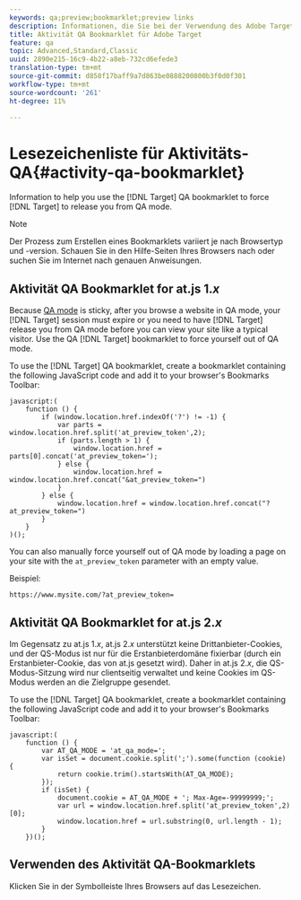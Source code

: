 ```yaml
---
keywords: qa;preview;bookmarklet;preview links
description: Informationen, die Sie bei der Verwendung des Adobe Target QA-Bookmarklets unterstützen, um die Zielgruppe zu erzwingen, Sie aus dem QA-Modus zu entfernen.
title: Aktivität QA Bookmarklet für Adobe Target
feature: qa
topic: Advanced,Standard,Classic
uuid: 2890e215-16c9-4b22-a8eb-732cd6efede3
translation-type: tm+mt
source-git-commit: d858f17baff9a7d863be0888200800b3f0d0f301
workflow-type: tm+mt
source-wordcount: '261'
ht-degree: 11%

---
```



# Lesezeichenliste für Aktivitäts-QA{#activity-qa-bookmarklet}

Information to help you use the [!DNL Target] QA bookmarklet to force [!DNL Target] to release you from QA mode.

>[!NOTE]
>
>Der Prozess zum Erstellen eines Bookmarklets variiert je nach Browsertyp und -version. Schauen Sie in den Hilfe-Seiten Ihres Browsers nach oder suchen Sie im Internet nach genauen Anweisungen.

## Aktivität QA Bookmarklet for at.js 1.*x* 

Because [QA mode](../../c-activities/c-activity-qa/activity-qa.md#concept_9329EF33DE7D41CA9815C8115DBC4E40) is sticky, after you browse a website in QA mode, your [!DNL Target] session must expire or you need to have [!DNL Target] release you from QA mode before you can view your site like a typical visitor. Use the QA [!DNL Target] bookmarklet to force yourself out of QA mode.

To use the [!DNL Target] QA bookmarklet, create a bookmarklet containing the following JavaScript code and add it to your browser&#39;s Bookmarks Toolbar:

```
javascript:(
    function () {
        if (window.location.href.indexOf('?') != -1) {
            var parts = window.location.href.split('at_preview_token',2);
            if (parts.length > 1) {
                window.location.href = parts[0].concat('at_preview_token=');
            } else {
                window.location.href = window.location.href.concat("&at_preview_token=")
            }
        } else {
            window.location.href = window.location.href.concat("?at_preview_token=")
        }
    }
)();
```

You can also manually force yourself out of QA mode by loading a page on your site with the `at_preview_token` parameter with an empty value.

Beispiel:

`https://www.mysite.com/?at_preview_token=`

## Aktivität QA Bookmarklet for at.js 2.*x* 

Im Gegensatz zu at.js 1.*x*, at.js 2.*x* unterstützt keine Drittanbieter-Cookies, und der QS-Modus ist nur für die Erstanbieterdomäne fixierbar (durch ein Erstanbieter-Cookie, das von at.js gesetzt wird). Daher in at.js 2.*x*, die QS-Modus-Sitzung wird nur clientseitig verwaltet und keine Cookies im QS-Modus werden an die Zielgruppe gesendet.

To use the [!DNL Target] QA bookmarklet, create a bookmarklet containing the following JavaScript code and add it to your browser&#39;s Bookmarks Toolbar:

```
javascript:(
    function () {
        var AT_QA_MODE = 'at_qa_mode=';
        var isSet = document.cookie.split(';').some(function (cookie) {
            return cookie.trim().startsWith(AT_QA_MODE);
        });
        if (isSet) {
            document.cookie = AT_QA_MODE + '; Max-Age=-99999999;';
            var url = window.location.href.split('at_preview_token',2)[0];
            window.location.href = url.substring(0, url.length - 1);
        }
    })();
```

## Verwenden des Aktivität QA-Bookmarklets

Klicken Sie in der Symbolleiste Ihres Browsers auf das Lesezeichen.

